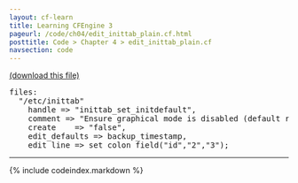 ```yaml
---
layout: cf-learn
title: Learning CFEngine 3
pageurl: /code/ch04/edit_inittab_plain.cf.html
posttitle: Code > Chapter 4 > edit_inittab_plain.cf
navsection: code
---
```


[(download this file)](https://raw.github.com/zzamboni/cf-learn.info/master/src/ch04/edit_inittab_plain.cf)

<div class="highlight"><pre><span class="kd">files</span><span class="p">:</span> 
  <span class="s">&quot;/etc/inittab&quot;</span>
    <span class="kr">handle</span> <span class="o">=&gt;</span> <span class="s">&quot;inittab_set_initdefault&quot;</span><span class="p">,</span>
    <span class="kr">comment</span> <span class="o">=&gt;</span> <span class="s">&quot;Ensure graphical mode is disabled (default runmode=3)&quot;</span><span class="p">,</span>
    <span class="kr">create</span>    <span class="o">=&gt;</span> <span class="s">&quot;false&quot;</span><span class="p">,</span>
    <span class="kr">edit_defaults</span> <span class="o">=&gt;</span> <span class="nf">backup_timestamp</span><span class="p">,</span> 
    <span class="kr">edit_line</span> <span class="o">=&gt;</span> <span class="nf">set_colon_field</span><span class="p">(</span><span class="s">&quot;id&quot;</span><span class="p">,</span><span class="s">&quot;2&quot;</span><span class="p">,</span><span class="s">&quot;3&quot;</span><span class="p">);</span> 
</pre></div>


----

{% include codeindex.markdown %}
